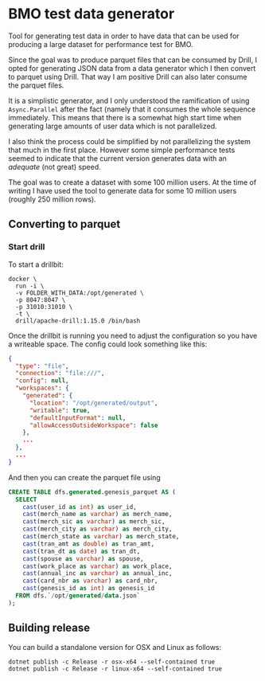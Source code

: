 # BMO test data generator

Tool for generating test data in order to have data that can be used for
producing a large dataset for performance test for BMO.

Since the goal was to produce parquet files that can be consumed by Drill,
I opted for generating JSON data from a data generator which I then convert
to parquet using Drill. That way I am positive Drill can also later consume
the parquet files.

It is a simplistic generator, and I only understood the ramification of using
`Async.Parallel` after the fact (namely that it consumes the whole sequence
immediately. This means that there is a somewhat high start time when generating
large amounts of user data which is not parallelized.

I also think the process could be simplified by not parallelizing the system
that much in the first place. However some simple performance tests seemed to
indicate that the current version generates data with an _adequate_ (not great) speed.

The goal was to create a dataset with some 100 million users. At the time of writing
I have used the tool to generate data for some 10 million users (roughly 250 million rows).

## Converting to parquet

### Start drill

To start a drillbit:

```
docker \
  run -i \
  -v FOLDER_WITH_DATA:/opt/generated \
  -p 8047:8047 \
  -p 31010:31010 \
  -t \
  drill/apache-drill:1.15.0 /bin/bash
```

Once the drillbit is running you need to adjust the configuration so you have
a writeable space. The config could look something like this:

```json
{
  "type": "file",
  "connection": "file:///",
  "config": null,
  "workspaces": {
    "generated": {
      "location": "/opt/generated/output",
      "writable": true,
      "defaultInputFormat": null,
      "allowAccessOutsideWorkspace": false
    },
    ...
  },
  ...
}
```

And then you can create the parquet file using

```sql
CREATE TABLE dfs.generated.genesis_parquet AS (
  SELECT
    cast(user_id as int) as user_id,
    cast(merch_name as varchar) as merch_name,
    cast(merch_sic as varchar) as merch_sic,
    cast(merch_city as varchar) as merch_city,
    cast(merch_state as varchar) as merch_state,
    cast(tran_amt as double) as tran_amt,
    cast(tran_dt as date) as tran_dt,
    cast(spouse as varchar) as spouse,
    cast(work_place as varchar) as work_place,
    cast(annual_inc as varchar) as annual_inc,
    cast(card_nbr as varchar) as card_nbr,
    cast(genesis_id as int) as genesis_id
  FROM dfs.`/opt/generated/data.json`
);
```

## Building release


You can build a standalone version for OSX and Linux as follows:

```
dotnet publish -c Release -r osx-x64 --self-contained true
dotnet publish -c Release -r linux-x64 --self-contained true
```
